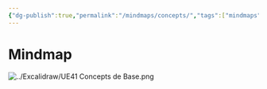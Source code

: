 ```yaml
---
{"dg-publish":true,"permalink":"/mindmaps/concepts/","tags":["mindmaps"],"noteIcon":"2"}
---
```


# Mindmap
 ![../Excalidraw/UE41 Concepts de Base.png](/img/user/Excalidraw/UE41%20Concepts%20de%20Base.png)
